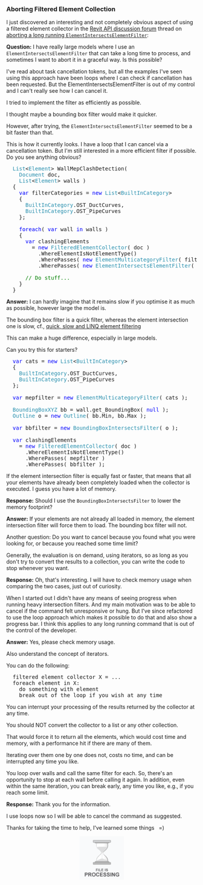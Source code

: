 <head>
<meta http-equiv="Content-Type" content="text/html; charset=utf-8">
<link rel="stylesheet" type="text/css" href="bc.css">
<script src="https://cdn.rawgit.com/google/code-prettify/master/loader/run_prettify.js" type="text/javascript"></script>
</head>

<!---

twitter:

Aborting filtered element collection in the #RevitAPI @AutodeskForge @AutodeskRevit #bim #DynamoBim #ForgeDevCon http://bit.ly/abortfilter

I just discovered an interesting and not completely obvious aspect of using a filtered element collector in
the Revit API discussion forum thread on aborting a long running filtered element collector.
Question: I have really large models where I use an <code>ElementIntersectsElementFilter</code> that can take a long time to process, and sometimes I want to abort it in a graceful way. Is this possible?

&ndash; 
...

linkedin:

of [The Building Coder samples](https://github.com/jeremytammik/the_building_coder_samples/releases/tag/2019.0.145.4).

-->

### Aborting Filtered Element Collection

I just discovered an interesting and not completely obvious aspect of using a filtered element collector in
the [Revit API discussion forum](http://forums.autodesk.com/t5/revit-api-forum/bd-p/160) thread
on [aborting a long running `ElementIntersectsElementFilter`](https://forums.autodesk.com/t5/revit-api-forum/aborting-long-running-elementintersectselementfilter/m-p/8576368):

**Question:** I have really large models where I use an `ElementIntersectsElementFilter` that can take a long time to process, and sometimes I want to abort it in a graceful way. Is this possible?

I've read about task cancellation tokens, but all the examples I've seen using this approach have been loops where I can check if cancellation has been requested. But the ElementIntersectsElementFilter is out of my control and I can't really see how I can cancel it.

I tried to implement the filter as efficiently as possible.

I thought maybe a bounding box filter would make it quicker.

However, after trying, the `ElementIntersectsElementFilter` seemed to be a bit faster than that.

This is how it currently looks.
I have a loop that I can cancel via a cancellation token.
But I'm still interested in a more efficient filter if possible.
Do you see anything obvious?

<pre class="code">
&nbsp;&nbsp;<span style="color:#2b91af;">List</span>&lt;<span style="color:#2b91af;">Element</span>&gt;&nbsp;WallMepClashDetection(&nbsp;
&nbsp;&nbsp;&nbsp;&nbsp;<span style="color:#2b91af;">Document</span>&nbsp;doc,&nbsp;
&nbsp;&nbsp;&nbsp;&nbsp;<span style="color:#2b91af;">List</span>&lt;<span style="color:#2b91af;">Element</span>&gt;&nbsp;walls&nbsp;)
&nbsp;&nbsp;{
&nbsp;&nbsp;&nbsp;&nbsp;<span style="color:blue;">var</span>&nbsp;filterCategories&nbsp;=&nbsp;<span style="color:blue;">new</span>&nbsp;<span style="color:#2b91af;">List</span>&lt;<span style="color:#2b91af;">BuiltInCategory</span>&gt;
&nbsp;&nbsp;&nbsp;&nbsp;{
&nbsp;&nbsp;&nbsp;&nbsp;&nbsp;&nbsp;<span style="color:#2b91af;">BuiltInCategory</span>.OST_DuctCurves,
&nbsp;&nbsp;&nbsp;&nbsp;&nbsp;&nbsp;<span style="color:#2b91af;">BuiltInCategory</span>.OST_PipeCurves
&nbsp;&nbsp;&nbsp;&nbsp;};
 
&nbsp;&nbsp;&nbsp;&nbsp;<span style="color:blue;">foreach</span>(&nbsp;<span style="color:blue;">var</span>&nbsp;wall&nbsp;<span style="color:blue;">in</span>&nbsp;walls&nbsp;)
&nbsp;&nbsp;&nbsp;&nbsp;{
&nbsp;&nbsp;&nbsp;&nbsp;&nbsp;&nbsp;<span style="color:blue;">var</span>&nbsp;clashingElements&nbsp;
&nbsp;&nbsp;&nbsp;&nbsp;&nbsp;&nbsp;&nbsp;&nbsp;=&nbsp;<span style="color:blue;">new</span>&nbsp;<span style="color:#2b91af;">FilteredElementCollector</span>(&nbsp;doc&nbsp;)
&nbsp;&nbsp;&nbsp;&nbsp;&nbsp;&nbsp;&nbsp;&nbsp;&nbsp;&nbsp;.WhereElementIsNotElementType()
&nbsp;&nbsp;&nbsp;&nbsp;&nbsp;&nbsp;&nbsp;&nbsp;&nbsp;&nbsp;.WherePasses(&nbsp;<span style="color:blue;">new</span>&nbsp;<span style="color:#2b91af;">ElementMulticategoryFilter</span>(&nbsp;filterCategories&nbsp;)&nbsp;)
&nbsp;&nbsp;&nbsp;&nbsp;&nbsp;&nbsp;&nbsp;&nbsp;&nbsp;&nbsp;.WherePasses(&nbsp;<span style="color:blue;">new</span>&nbsp;<span style="color:#2b91af;">ElementIntersectsElementFilter</span>(&nbsp;wall&nbsp;)&nbsp;);
 
&nbsp;&nbsp;&nbsp;&nbsp;&nbsp;&nbsp;<span style="color:green;">//&nbsp;Do&nbsp;stuff...</span>
&nbsp;&nbsp;&nbsp;&nbsp;}
&nbsp;&nbsp;}
</pre>

**Answer:** I can hardly imagine that it remains slow if you optimise it as much as possible, however large the model is.

The bounding box filter is a quick filter, whereas the element intersection one is slow,
cf., [quick, slow and LINQ element filtering](http://thebuildingcoder.typepad.com/blog/2015/12/quick-slow-and-linq-element-filtering.html)

This can make a huge difference, especially in large models.

Can you try this for starters?

<pre class="code">
&nbsp;&nbsp;<span style="color:blue;">var</span>&nbsp;cats&nbsp;=&nbsp;<span style="color:blue;">new</span>&nbsp;<span style="color:#2b91af;">List</span>&lt;<span style="color:#2b91af;">BuiltInCategory</span>&gt;
&nbsp;&nbsp;{
&nbsp;&nbsp;&nbsp;&nbsp;<span style="color:#2b91af;">BuiltInCategory</span>.OST_DuctCurves,
&nbsp;&nbsp;&nbsp;&nbsp;<span style="color:#2b91af;">BuiltInCategory</span>.OST_PipeCurves
&nbsp;&nbsp;};
 
&nbsp;&nbsp;<span style="color:blue;">var</span>&nbsp;mepfilter&nbsp;=&nbsp;<span style="color:blue;">new</span>&nbsp;<span style="color:#2b91af;">ElementMulticategoryFilter</span>(&nbsp;cats&nbsp;);
 
&nbsp;&nbsp;<span style="color:#2b91af;">BoundingBoxXYZ</span>&nbsp;bb&nbsp;=&nbsp;wall.get_BoundingBox(&nbsp;<span style="color:blue;">null</span>&nbsp;);
&nbsp;&nbsp;<span style="color:#2b91af;">Outline</span>&nbsp;o&nbsp;=&nbsp;<span style="color:blue;">new</span>&nbsp;<span style="color:#2b91af;">Outline</span>(&nbsp;bb.Min,&nbsp;bb.Max&nbsp;);
 
&nbsp;&nbsp;<span style="color:blue;">var</span>&nbsp;bbfilter&nbsp;=&nbsp;<span style="color:blue;">new</span>&nbsp;<span style="color:#2b91af;">BoundingBoxIntersectsFilter</span>(&nbsp;o&nbsp;);
 
&nbsp;&nbsp;<span style="color:blue;">var</span>&nbsp;clashingElements
&nbsp;&nbsp;&nbsp;&nbsp;=&nbsp;<span style="color:blue;">new</span>&nbsp;<span style="color:#2b91af;">FilteredElementCollector</span>(&nbsp;doc&nbsp;)
&nbsp;&nbsp;&nbsp;&nbsp;&nbsp;&nbsp;.WhereElementIsNotElementType()
&nbsp;&nbsp;&nbsp;&nbsp;&nbsp;&nbsp;.WherePasses(&nbsp;mepfilter&nbsp;)
&nbsp;&nbsp;&nbsp;&nbsp;&nbsp;&nbsp;.WherePasses(&nbsp;bbfilter&nbsp;);
</pre>

If the element intersection filter is equally fast or faster, that means that all your elements have already been completely loaded when the collector is executed.
I guess you have a lot of memory.

**Response:** Should I use the `BoundingBoxIntersectsFilter` to lower the memory footprint?

**Answer:** If your elements are not already all loaded in memory, the element intersection filter will force them to load.
The bounding box filter will not.

Another question: Do you want to cancel because you found what you were looking for, or because you reached some time limit?

Generally, the evaluation is on demand, using iterators, so as long as you don't try to convert the results to a collection, you can write the code to stop whenever you  want.

**Response:** Oh, that's interesting. I will have to check memory usage when comparing the two cases, just out of curiosity.

When I started out I didn't have any means of seeing progress when running heavy intersection filters. And my main motivation was to be able to cancel if the command felt unresponsive or hung. But I've since refactored to use the loop approach which makes it possible to do that and also show a progress bar. I think this applies to any long running command that is out of the control of the developer.

**Answer:** Yes, please check memory usage.

Also understand the concept of iterators.

You can do the following:

<pre class="code">
  filtered element collector X = ...
  foreach element in X:
    do something with element
    break out of the loop if you wish at any time
</pre>

You can interrupt your processing of the results returned by the collector at any time.

You should NOT convert the collector to a list or any other collection.

That would force it to return all the elements, which would cost time and memory, with a performance hit if there are many of them.

Iterating over them one by one does not, costs no time, and can be interrupted any time you like.

You loop over walls and call the same filter for each.
So, there's an opportunity to stop at each wall before calling it again.
In addition, even within the same iteration, you can break early, any time you like, e.g., if you reach some limit.

**Response:** Thank you for the information.

I use loops now so I will be able to cancel the command as suggested.

Thanks for taking the time to help, I've learned some things &nbsp; =)

<center>
<img src="img/file_is_processing.png" alt="File is processing..." width="117">
</center>
